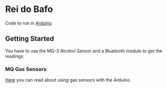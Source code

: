 # Rei do Bafo

Code to run in [Arduino](https://www.arduino.cc/en/main/software)

## Getting Started

You have to use the MQ-3 Alcohol Sensor and a Bluetooth module to get the readings.

### MQ Gas Sensors

[Here](https://playground.arduino.cc/Main/MQGasSensors) you can read about using gas sensors with the Arduino.
